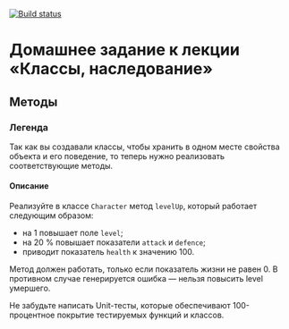 [![Build status](https://ci.appveyor.com/api/projects/status/ipj38sqvmr2u18bq?svg=true)](https://ci.appveyor.com/project/DedMaier/classes-inheritance-2-ii64r)
# Домашнее задание к лекции «Классы, наследование»

## Методы

### Легенда

Так как вы создавали классы, чтобы хранить в одном месте свойства объекта и его поведение, то теперь нужно реализовать соответствующие методы.

#### Описание

Реализуйте в классе `Character` метод `levelUp`, который работает следующим образом:
- на 1 повышает поле `level`;
- на 20 % повышает показатели `attack` и `defence`;
- приводит показатель `health` к значению 100.

Метод должен работать, только если показатель жизни не равен 0. В противном случае генерируется ошибка — нельзя повысить level умершего.

Не забудьте написать Unit-тесты, которые обеспечивают 100-процентное покрытие тестируемых функций и классов.

